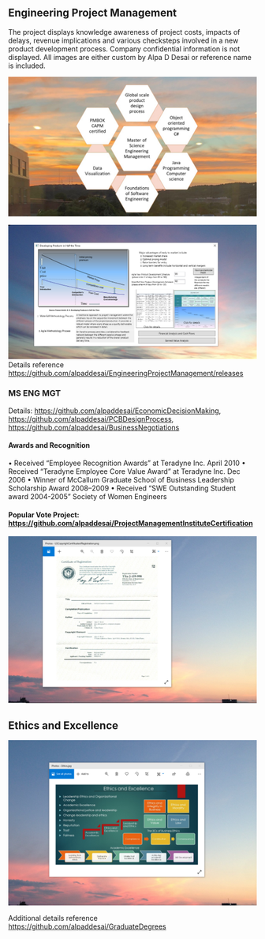 ## Engineering Project Management 

The project displays knowledge awareness of project costs, impacts of delays, revenue implications and various checksteps involved in a new product development process. Company confidential information is not displayed. All images are either custom by Alpa D Desai or reference name is included. 

![image](MSENGMGMT.jpg)

![Image of NewProductDevelopmentProcess](DevelopingProductsinHalftheTimeMainWindowOne.png) 
Details reference https://github.com/alpaddesai/EngineeringProjectManagement/releases

### MS ENG MGT
Details: https://github.com/alpaddesai/EconomicDecisionMaking, https://github.com/alpaddesai/PCBDesignProcess, https://github.com/alpaddesai/BusinessNegotiations

#### Awards and Recognition
• Received “Employee Recognition Awards” at Teradyne Inc. April 2010 • Received “Teradyne Employee Core Value Award” at Teradyne Inc. Dec 2006 • Winner of McCallum Graduate School of Business Leadership Scholarship Award 2008–2009 • Received “SWE Outstanding Student award 2004-2005” Society of Women Engineers 
 
#### Popular Vote Project: https://github.com/alpaddesai/ProjectManagementInstituteCertification

![image](USCopyrightCertificate.png)

## Ethics and Excellence
![image](EthicsandExcellence.png)

Additional details reference https://github.com/alpaddesai/GraduateDegrees
